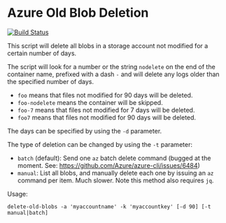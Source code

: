 Azure Old Blob Deletion
=======================

[![Build Status](https://travis-ci.com/ElvenSpellmaker/AzureOldBlobDelete.svg?branch=master)](https://travis-ci.com/ElvenSpellmaker/AzureOldBlobDelete)

This script will delete all blobs in a storage account not modified for a
certain number of days.

The script will look for a number or the string `nodelete` on the end of the
container name, prefixed with a dash `-` and will delete any logs older than
the specified number of days.

 - `foo` means that files not modified for 90 days will be deleted.
 - `foo-nodelete` means the container will be skipped.
 - `foo-7` means that files not modified for 7 days will be deleted.
 - `foo7` means that files not modified for 90 days will be deleted.

The days can be specified by using the `-d` parameter.

The type of deletion can be changed by using the `-t` parameter:
  - `batch` (default): Send one `az` batch delete command (bugged at the
    moment. See: https://github.com/Azure/azure-cli/issues/6484)
  - `manual`: List all blobs, and manually delete each one by issuing an `az`
    command per item. Much slower. Note this method also requires `jq`.

Usage:

`delete-old-blobs -a 'myaccountname' -k 'myaccountkey' [-d 90] [-t manual|batch]`
